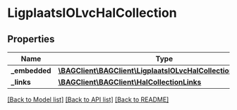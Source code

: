 # LigplaatsIOLvcHalCollection

## Properties
Name | Type | Description | Notes
------------ | ------------- | ------------- | -------------
**_embedded** | [**\BAGClient\BAGClient\LigplaatsIOLvcHalCollectionEmbedded**](LigplaatsIOLvcHalCollectionEmbedded.md) |  | [optional] 
**_links** | [**\BAGClient\BAGClient\HalCollectionLinks**](HalCollectionLinks.md) |  | [optional] 

[[Back to Model list]](../../README.md#documentation-for-models) [[Back to API list]](../../README.md#documentation-for-api-endpoints) [[Back to README]](../../README.md)

